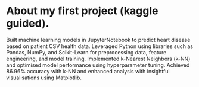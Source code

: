 # About my first project (kaggle guided).
Built machine learning models in JupyterNotebook to predict heart disease based on patient CSV health data.
Leveraged Python using libraries such as Pandas, NumPy, and Scikit-Learn for preprocessing data, feature engineering, and model training.
Implemented k-Nearest Neighbors (k-NN) and optimised model performance using hyperparameter tuning. 
Achieved  86.96% accuracy with k-NN and enhanced analysis with insightful visualisations using Matplotlib. 
